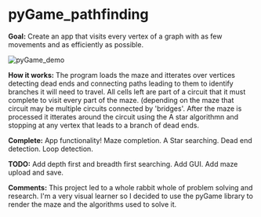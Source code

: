 # pyGame_pathfinding

**Goal:** Create an app that visits every vertex of a graph with as few movements and as efficiently as possible.

![pyGame_demo](demo/bpy_anim.gif)

**How it works:** The program loads the maze and itterates over vertices detecting dead ends and connecting paths leading to them to identify branches it will need to travel. All cells left are part of a circuit that it must complete to visit every part of the maze. (depending on the maze that circuit may be multiple circuits connected by 'bridges'. After the maze is processed it itterates around the circuit using the A star algorithmn and stopping at any vertex that leads to a branch of dead ends.

**Complete:** 
App functionality!
Maze completion.
A Star searching.
Dead end detection.
Loop detection. 

**TODO:** 
Add depth first and breadth first searching.
Add GUI.
Add maze upload and save.

**Comments:**
This project led to a whole rabbit whole of problem solving and research. I'm a very visual learner so I decided to use the pyGame library to render the maze and the algorithms used to solve it. 
